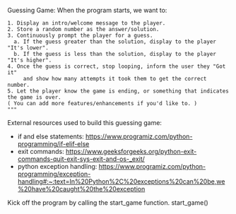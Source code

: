 Guessing Game:
    When the program starts, we want to:

    1. Display an intro/welcome message to the player.
    2. Store a random number as the answer/solution.
    3. Continuously prompt the player for a guess.
      a. If the guess greater than the solution, display to the player "It's lower".
      b. If the guess is less than the solution, display to the player "It's higher".  
    4. Once the guess is correct, stop looping, inform the user they "Got it"
         and show how many attempts it took them to get the correct number.
    5. Let the player know the game is ending, or something that indicates the game is over.  
    ( You can add more features/enhancements if you'd like to. )
    """
External resources used to build this guessing game:
- if and else statements: https://www.programiz.com/python-programming/if-elif-else
- exit commands: https://www.geeksforgeeks.org/python-exit-commands-quit-exit-sys-exit-and-os-_exit/
- python exception handling: https://www.programiz.com/python-programming/exception-handling#:~:text=In%20Python%2C%20exceptions%20can%20be,we%20have%20caught%20the%20exception

Kick off the program by calling the start_game function.
start_game()
